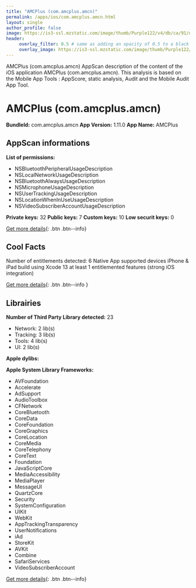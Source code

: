 ```yaml
---
title: "AMCPlus (com.amcplus.amcn)"
permalink: /apps/ios/com.amcplus.amcn.html
layout: single
author_profile: false
image: https://is3-ssl.mzstatic.com/image/thumb/Purple122/v4/db/ca/91/dbca91a9-ce89-0aae-a283-ab45782eb0b4/AppIcon-1x_U007emarketing-0-7-0-85-220.png/512x512bb.jpg
header: 
     overlay_filter: 0.5 # same as adding an opacity of 0.5 to a black background
     overlay_image: https://is3-ssl.mzstatic.com/image/thumb/Purple122/v4/db/ca/91/dbca91a9-ce89-0aae-a283-ab45782eb0b4/AppIcon-1x_U007emarketing-0-7-0-85-220.png/512x512bb.jpg
---
```

AMCPlus (com.amcplus.amcn) AppScan description of the content of the iOS application AMCPlus (com.amcplus.amcn). This analysis is based on the Mobile App Tools : AppScore, static analysis, Audit and the Mobile Audit App Tool.

# AMCPlus (com.amcplus.amcn)

**BundleId:** com.amcplus.amcn
**App Version:** 1.11.0
**App Name:** AMCPlus


## AppScan informations 

**List of permissions:** 
- NSBluetoothPeripheralUsageDescription
- NSLocalNetworkUsageDescription
- NSBluetoothAlwaysUsageDescription
- NSMicrophoneUsageDescription
- NSUserTrackingUsageDescription
- NSLocationWhenInUseUsageDescription
- NSVideoSubscriberAccountUsageDescription
  
  
**Private keys:** 32
**Public keys:** 7
**Custom keys:** 10
**Low securit keys:** 0
  
[Get more details](/pricing.html){: .btn .btn--info}

## Cool Facts

Number of entitlements detected: 6
Native App
supported devices iPhone & iPad
build using Xcode 13
at least 1 entitlemented features (strong iOS integration)
  
[Get more details](/pricing.html){: .btn .btn--info }

## Librairies 
**Number of Third Party Library detected:** 23
- Network: 2 lib(s)
- Tracking: 3 lib(s)
- Tools: 4 lib(s)
- UI: 2 lib(s)


**Apple dylibs:**


**Apple System Library Frameworks:**
- AVFoundation
- Accelerate
- AdSupport
- AudioToolbox
- CFNetwork
- CoreBluetooth
- CoreData
- CoreFoundation
- CoreGraphics
- CoreLocation
- CoreMedia
- CoreTelephony
- CoreText
- Foundation
- JavaScriptCore
- MediaAccessibility
- MediaPlayer
- MessageUI
- QuartzCore
- Security
- SystemConfiguration
- UIKit
- WebKit
- AppTrackingTransparency
- UserNotifications
- iAd
- StoreKit
- AVKit
- Combine
- SafariServices
- VideoSubscriberAccount


  
[Get more details](/pricing.html){: .btn .btn--info}

